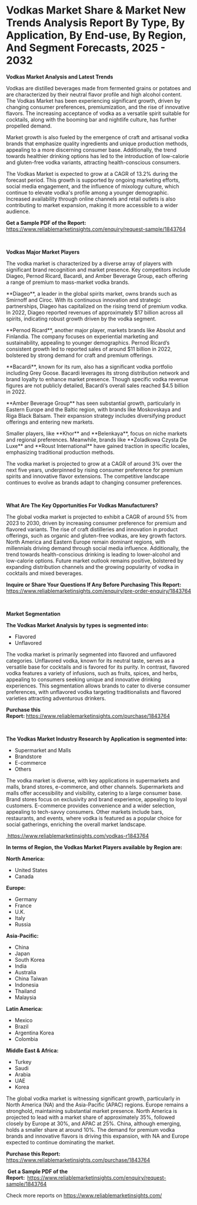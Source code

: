 <p><h1>Vodkas Market Share & Market New Trends Analysis Report By Type, By Application, By End-use, By Region, And Segment Forecasts, 2025 - 2032</h1></p><p><strong>Vodkas Market Analysis and Latest Trends</strong></p>
<p><p>Vodkas are distilled beverages made from fermented grains or potatoes and are characterized by their neutral flavor profile and high alcohol content. The Vodkas Market has been experiencing significant growth, driven by changing consumer preferences, premiumization, and the rise of innovative flavors. The increasing acceptance of vodka as a versatile spirit suitable for cocktails, along with the booming bar and nightlife culture, has further propelled demand.</p><p>Market growth is also fueled by the emergence of craft and artisanal vodka brands that emphasize quality ingredients and unique production methods, appealing to a more discerning consumer base. Additionally, the trend towards healthier drinking options has led to the introduction of low-calorie and gluten-free vodka variants, attracting health-conscious consumers.</p><p>The Vodkas Market is expected to grow at a CAGR of 13.2% during the forecast period. This growth is supported by ongoing marketing efforts, social media engagement, and the influence of mixology culture, which continue to elevate vodka's profile among a younger demographic. Increased availability through online channels and retail outlets is also contributing to market expansion, making it more accessible to a wider audience.</p></p>
<p><strong>Get a Sample PDF of the Report:&nbsp;</strong> <a href="https://www.reliablemarketinsights.com/enquiry/request-sample/1843764?utm_campaign=2129&utm_medium=2&utm_source=Github&utm_content=ia&utm_term=14022025&utm_id=vodkas">https://www.reliablemarketinsights.com/enquiry/request-sample/1843764</a></p>
<p>&nbsp;</p>
<p><strong>Vodkas Major Market Players</strong></p>
<p><p>The vodka market is characterized by a diverse array of players with significant brand recognition and market presence. Key competitors include Diageo, Pernod Ricard, Bacardi, and Amber Beverage Group, each offering a range of premium to mass-market vodka brands.</p><p>**Diageo**, a leader in the global spirits market, owns brands such as Smirnoff and Ciroc. With its continuous innovation and strategic partnerships, Diageo has capitalized on the rising trend of premium vodka. In 2022, Diageo reported revenues of approximately $17 billion across all spirits, indicating robust growth driven by the vodka segment.</p><p>**Pernod Ricard**, another major player, markets brands like Absolut and Finlandia. The company focuses on experiential marketing and sustainability, appealing to younger demographics. Pernod Ricard’s consistent growth led to reported sales of around $11 billion in 2022, bolstered by strong demand for craft and premium offerings.</p><p>**Bacardi**, known for its rum, also has a significant vodka portfolio including Grey Goose. Bacardi leverages its strong distribution network and brand loyalty to enhance market presence. Though specific vodka revenue figures are not publicly detailed, Bacardi’s overall sales reached $4.5 billion in 2022.</p><p>**Amber Beverage Group** has seen substantial growth, particularly in Eastern Europe and the Baltic region, with brands like Moskovskaya and Riga Black Balsam. Their expansion strategy includes diversifying product offerings and entering new markets.</p><p>Smaller players, like **Khor** and **Belenkaya**, focus on niche markets and regional preferences. Meanwhile, brands like **Zoladkowa Czysta De Luxe** and **Roust International** have gained traction in specific locales, emphasizing traditional production methods.</p><p>The vodka market is projected to grow at a CAGR of around 3% over the next five years, underpinned by rising consumer preference for premium spirits and innovative flavor extensions. The competitive landscape continues to evolve as brands adapt to changing consumer preferences.</p></p>
<p>&nbsp;</p>
<p><strong>What Are The Key Opportunities For Vodkas Manufacturers?</strong></p>
<p><p>The global vodka market is projected to exhibit a CAGR of around 5% from 2023 to 2030, driven by increasing consumer preference for premium and flavored variants. The rise of craft distilleries and innovation in product offerings, such as organic and gluten-free vodkas, are key growth factors. North America and Eastern Europe remain dominant regions, with millennials driving demand through social media influence. Additionally, the trend towards health-conscious drinking is leading to lower-alcohol and low-calorie options. Future market outlook remains positive, bolstered by expanding distribution channels and the growing popularity of vodka in cocktails and mixed beverages.</p></p>
<p><strong>Inquire or Share Your Questions If Any Before Purchasing This Report:</strong> <a href="https://www.reliablemarketinsights.com/enquiry/pre-order-enquiry/1843764?utm_campaign=2129&utm_medium=2&utm_source=Github&utm_content=ia&utm_term=14022025&utm_id=vodkas">https://www.reliablemarketinsights.com/enquiry/pre-order-enquiry/1843764</a></p>
<p>&nbsp;</p>
<p><strong>Market Segmentation</strong></p>
<p><strong>The Vodkas Market Analysis by types is segmented into:</strong></p>
<p><ul><li>Flavored</li><li>Unflavored</li></ul></p>
<p><p>The vodka market is primarily segmented into flavored and unflavored categories. Unflavored vodka, known for its neutral taste, serves as a versatile base for cocktails and is favored for its purity. In contrast, flavored vodka features a variety of infusions, such as fruits, spices, and herbs, appealing to consumers seeking unique and innovative drinking experiences. This segmentation allows brands to cater to diverse consumer preferences, with unflavored vodka targeting traditionalists and flavored varieties attracting adventurous drinkers.</p></p>
<p><strong>Purchase this Report:&nbsp;</strong><a href="https://www.reliablemarketinsights.com/purchase/1843764?utm_campaign=2129&utm_medium=2&utm_source=Github&utm_content=ia&utm_term=14022025&utm_id=vodkas">https://www.reliablemarketinsights.com/purchase/1843764</a></p>
<p>&nbsp;</p>
<p><strong>The Vodkas Market Industry Research by Application is segmented into:</strong></p>
<p><ul><li>Supermarket and Malls</li><li>Brandstore</li><li>E-commerce</li><li>Others</li></ul></p>
<p><p>The vodka market is diverse, with key applications in supermarkets and malls, brand stores, e-commerce, and other channels. Supermarkets and malls offer accessibility and visibility, catering to a large consumer base. Brand stores focus on exclusivity and brand experience, appealing to loyal customers. E-commerce provides convenience and a wider selection, appealing to tech-savvy consumers. Other markets include bars, restaurants, and events, where vodka is featured as a popular choice for social gatherings, enriching the overall market landscape.</p></p>
<p><a href="https://www.reliablemarketinsights.com/vodkas-r1843764?utm_campaign=2129&utm_medium=2&utm_source=Github&utm_content=ia&utm_term=14022025&utm_id=vodkas">&nbsp;https://www.reliablemarketinsights.com/vodkas-r1843764</a></p>
<p><strong>In terms of Region, the Vodkas Market Players available by Region are:</strong></p>
<p>
    <p> <strong> North America: </strong>
        <ul>
            <li>United States</li>
            <li>Canada</li>
        </ul>
        </p> 
    <p> <strong> Europe: </strong>
        <ul>
            <li>Germany</li>
            <li>France</li>
            <li>U.K.</li>
            <li>Italy</li>
            <li>Russia</li>
        </ul>
        </p> 
    <p> <strong> Asia-Pacific: </strong>
        <ul>
            <li>China</li>
            <li>Japan</li>
            <li>South Korea</li>
            <li>India</li>
            <li>Australia</li>
            <li>China Taiwan</li>
            <li>Indonesia</li>
            <li>Thailand</li>
            <li>Malaysia</li>
        </ul>
        </p> 
    <p> <strong> Latin America: </strong>
        <ul>
            <li>Mexico</li>
            <li>Brazil</li>
            <li>Argentina Korea</li>
            <li>Colombia</li>
        </ul>
        </p> 
    <p> <strong> Middle East & Africa: </strong>
        <ul>
            <li>Turkey</li>
            <li>Saudi</li>
            <li>Arabia</li>
            <li>UAE</li>
            <li>Korea</li>
        </ul>
    </p>
    </p>
<p><p>The global vodka market is witnessing significant growth, particularly in North America (NA) and the Asia-Pacific (APAC) regions. Europe remains a stronghold, maintaining substantial market presence. North America is projected to lead with a market share of approximately 35%, followed closely by Europe at 30%, and APAC at 25%. China, although emerging, holds a smaller share at around 10%. The demand for premium vodka brands and innovative flavors is driving this expansion, with NA and Europe expected to continue dominating the market.</p></p>
<p><strong>Purchase this Report: </strong><a href="https://www.reliablemarketinsights.com/purchase/1843764?utm_campaign=2129&utm_medium=2&utm_source=Github&utm_content=ia&utm_term=14022025&utm_id=vodkas">https://www.reliablemarketinsights.com/purchase/1843764</a></p>
<p>&nbsp;<strong>Get a Sample PDF of the Report:&nbsp;&nbsp;</strong><a href="https://www.reliablemarketinsights.com/enquiry/request-sample/1843764?utm_campaign=2129&utm_medium=2&utm_source=Github&utm_content=ia&utm_term=14022025&utm_id=vodkas">https://www.reliablemarketinsights.com/enquiry/request-sample/1843764</a></p>
<p><strong></strong></p>
<p>Check more reports on <a href="https://www.reliablemarketinsights.com/?utm_campaign=2129&utm_medium=2&utm_source=Github&utm_content=ia&utm_term=14022025&utm_id=vodkas">https://www.reliablemarketinsights.com/</a></p>